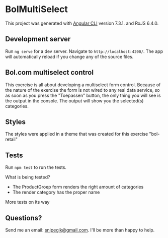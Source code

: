 # BolMultiSelect

This project was generated with [Angular CLI](https://github.com/angular/angular-cli) version 7.3.1. and RxJS 6.4.0.

## Development server

Run `ng serve` for a dev server. Navigate to `http://localhost:4200/`. The app will automatically reload if you change any of the source files.

## Bol.com multiselect control

This exercise is all about developing a multiselect form control. Because of the nature of the exercise the form is not wired to any real data service, so as soon as you press the "Toepassen" button, the only thing you will see is the output in the console. The output will show you the selected(s) categories.

## Styles

The styles were applied in a theme that was created for this exercise "bol-retail"

## Tests

Run `npm test` to run the tests.

What is being tested?

- The ProductGroep form renders the right amount of categories
- The render category has the proper name

More tests on its way

## Questions?

Send me an email: snipeglk@gmail.com. I'll be more than happy to help.
